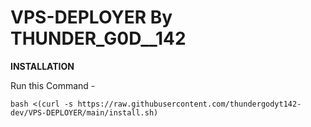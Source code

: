 # VPS-DEPLOYER By THUNDER_G0D__142

**INSTALLATION**

Run this Command - 

```bash <(curl -s https://raw.githubusercontent.com/thundergodyt142-dev/VPS-DEPLOYER/main/install.sh)```
